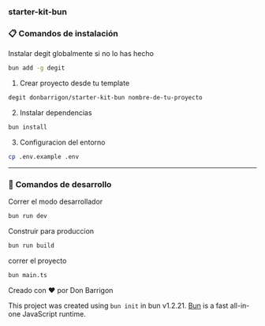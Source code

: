 ### starter-kit-bun

### 📋 Comandos de instalación

Instalar degit globalmente si no lo has hecho

```bash
bun add -g degit
```

1. Crear proyecto desde tu template

```bash
degit donbarrigon/starter-kit-bun nombre-de-tu-proyecto
```

2. Instalar dependencias

```bash
bun install
```

3. Configuracion del entorno

```bash
cp .env.example .env
```

---

### 🔄 **Comandos de desarrollo**

Correr el modo desarrollador

```bash
bun run dev
```

Construir para produccion

```bash
bun run build
```

correr el proyecto

```bash
bun main.ts
```

</details>

Creado con ❤️ por Don Barrigon

This project was created using `bun init` in bun v1.2.21. [Bun](https://bun.com) is a fast all-in-one JavaScript runtime.

